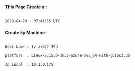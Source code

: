 
   
#### This Page Create at:

```bash

2023-04-20 - 07:41:55 UTC

```

#### Create By Machine:

```bash

Host Name : fv-az402-399

platform  : Linux-5.15.0-1035-azure-x86_64-with-glibc2.35

Ip Local  : 10.1.0.175

```

